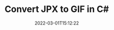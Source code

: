 ---
############################# Static ############################
layout: "auto-gen-conversion"
date: 2022-03-01T15:12:22
draft: false
otherformats: bmp dcm emf emz gif ico jp2 jpeg jpg png pps ppsx ppt pptx psb psd svg svgz tga tif tiff webp wmf wmz
breadcrumb: JPX to GIF in C#

############################# Head ############################
head_title: "JPX to GIF Converter in C#"
head_description: "Convert JPX to GIF in .NET using a few lines of code. Use the GroupDocs Document Conversion API to convert over 160 file formats."

############################# Header ############################
title: "Convert JPX to GIF in C#"
description: "JPX to GIF conversion with a few lines of .NET code"
bg_image: "https://cms.admin.containerize.com/templates/aspose/App_Themes/V3/images/bg/header1.png"
bg_overlay: false
button:
    enable: true

############################# SubMenu ############################
submenu:
    enable: true

    left:
        img_alt: "GroupDocs.Conversion for .NET"
        image: "https://cms.admin.containerize.com/templates/groupdocs/images/product-logos/90x90-noborder/groupdocs-conversion-net.png"
        product: "GroupDocs.Conversion"
        platform: ".NET"

    

############################# About ############################
about:
    enable: true
    title: "About GroupDocs.Conversion для .NET API"
    content: |
        [GroupDocs.Conversion for .NET](https://products.groupdocs.com/conversion/net/) can be used to convert Microsoft Word, Excel, PowerPoint, PDF, Visio and other formats. GroupDocs.Conversion is a standalone API that is suitable for back-end and internal systems where high performance is required. It does not depend on any software such as Microsoft or Open Office.
    

overview:
    enable: true
    content: |
        Convert your JPX files to GIF in .NET easily. You can use just a couple of C# code lines in any platform of your choice like - Windows, Linux, macOS.
        You can try JPX to GIF conversion for free and evaluate conversion results quality.
        Along with simple file conversion scenarios you can try more advanced options for loading source JPX file and for saving output GIF result. 
        
        For example, for the source JPX file you may use the following load options:

        * auto-detect file format;
        * specify password for protected files (if file format supports it);
        * replace missing fonts to preserve document appearance.
        
        There are also advanced convert options for the GIF file:

        * convert specific document page or page range;
        * add a watermark to the converted GIF file.

        Once conversion is completed you can save your GIF file to the local file path or any third-party storage like FTP, Amazon S3, Google Drive, Dropbox etc.
        Please note - to convert JPX to GIF there is no need for any additional software installed - like MS Office, Open Office, Adobe Acrobat Reader etc. 


############################# Steps ############################
steps:
    enable: true
    title_left: "Steps to convert JPX to GIF in C#"
    content_left: |
        [GroupDocs.Conversion](https://products.groupdocs.com/conversion/net/) makes it easy for developers to convert a JPX file to GIF with a few lines of code.

        * Create an instance of the Converter class and provide the file JPX with the full path
        * Create and set ConvertOptions for GIF type.
        * Call the Converter.Convert method and pass the full path and format (GIF) as a parameter
        
    title_right: "System Requirements"
    content_right: |
        Basic conversion with GroupDocs.Conversion for .NET can be done in just a few simple steps. Our APIs are supported on all major platforms and operating systems. Before executing the code below, make sure you have the following prerequisites installed on your system.

        * Operating systems: Microsoft Windows, Linux, MacOS
        * Development environments: Microsoft Visual Studio, Xamarin, MonoDevelop
        * Frameworks: .NET Framework, .NET Standard, .NET Core, Mono
        * Get the latest GroupDocs.Conversion for .NET from [Nuget](https://www.nuget.org/packages/groupdocs.conversion)
        
    code: |
        ```cs
        // Load JPX file
        var converter = new GroupDocs.Conversion.Converter("template.jpx");
        // Set conversion parameters for GIF format
        var convertOptions = converter.GetPossibleConversions()["gif"].ConvertOptions;
        // Convert to GIF format
        converter.Convert("output.gif", convertOptions);        
        ```
        
demos:
    enable: true
    title: "JPX to GIF Live Demo"
    content: |
       Convert JPX to GIF now by visiting the [GroupDocs.Conversion App](https://products.groupdocs.app/conversion/family) website. Online demo has the following advantages
          

more_formats:
    enable: true
    title: "Other supported transformations JPX"
    content: "You can also convert JPX to many other file formats. Please see the list below."
       
       
back_to_top:
    enable: true
---